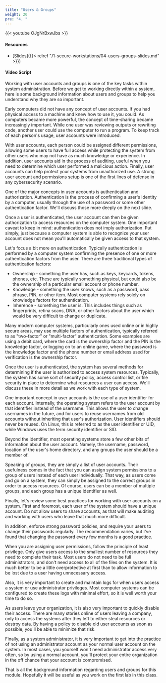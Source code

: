 ```yaml
---
title: "Users & Groups"
weight: 20
pre: "4. "
---
```


{{< youtube OJgNrBxwJbs >}}

#### Resources

* [Slides]({{< relref "/1-secure-workstations/04-users-groups-slides.md" >}})

#### Video Script

Working with user accounts and groups is one of the key tasks within system administration. Before we get to working directly within a system, here is some background information about users and groups to help you understand why they are so important.

Early computers did not have any concept of user accounts. If you had physical access to a machine and knew how to use it, you could. As computers became more powerful, the concept of time-sharing became increasingly important. While one user was reviewing outputs or rewriting code, another user could use the computer to run a program. To keep track of each person's usage, user accounts were introduced.

With user accounts, each person could be assigned different permissions, allowing some users to have full access while protecting the system from other users who may not have as much knowledge or experience. In addition, user accounts aid in the process of auditing, useful when you need to determine which user performed a malicious action. Finally, user accounts can help protect your systems from unauthorized use. A strong user account and permissions setup is one of the first lines of defense in any cybersecurity scenario.

One of the major concepts in user accounts is authentication and authorization. Authentication is the process of confirming a user's identity by a computer, usually through the use of a password or some other authentication factor. We'll discuss those more deeply on the next slide.

Once a user is authenticated, the user account can then be given authorization to access resources on the computer system. One important caveat to keep in mind: authentication does not imply authorization. Put simply, just because a computer system is able to recognize your user account does not mean you'll automatically be given access to that system.

Let's focus a bit more on authentication. Typically authentication is performed by a computer system confirming the presence of one or more authentication factors from the user. There are three traditional types of authentication factors:

* Ownership - something the user has, such as keys, keycards, tokens, phones, etc. These are typically something physical, but could also be the ownership of a particular email account or phone number.
* Knowledge - something the user knows, such as a password, pass phrase, PIN, or other item. Most computer systems rely solely on knowledge factors for authentication.
* Inherence - something the user is. This includes things such as fingerprints, retina scans, DNA, or other factors about the user which would be very difficult to change or duplicate.

Many modern computer systems, particularly ones used online or in highly secure areas, may use multiple factors of authentication, typically referred to as "two-factor" or "multi-factor" authentication. Some examples are using a debit card, where the card is the ownership factor and the PIN is the knowledge factor, or logging on to an online game, where the password is the knowledge factor and the phone number or email address used for verification is the ownership factor.

Once the user is authenticated, the system has several methods for determining if the user is authorized to access system resources. Typically, the system has some sort of security policy, access control list, or file security in place to determine what resources a user can access. We'll discuss these in more detail as we work with each type of system.

One important concept in user accounts is the use of a user identifier for each account. Internally, the operating system refers to the user account by that identifier instead of the username. This allows the user to change usernames in the future, and for users to reuse usernames from old accounts without inheriting that user's authorization. User identifiers should never be reused. On Linux, this is referred to as the user identifier or UID, while Windows uses the term security identifier or SID.

Beyond the identifier, most operating systems store a few other bits of information about the user account. Namely, the username, password, location of the user's home directory, and any groups the user should be a member of.

Speaking of groups, they are simply a list of user accounts. Their usefulness comes in the fact that you can assign system permissions to a group of users instead of each user individually. That way, as users come and go on a system, they can simply be assigned to the correct groups in order to access resources. Of course, users can be a member of multiple groups, and each group has a unique identifier as well.

Finally, let's review some best practices for working with user accounts on a system. First and foremost, each user of the system should have a unique account. Do not allow users to share accounts, as that will make auditing and working with users who leave that much more difficult.

In addition, enforce strong password policies, and require your users to change their passwords regularly. The recommendation varies, but I've found that changing the password every few months is a good practice.

When you are assigning user permissions, follow the principle of least privilege. Only give users access to the smallest number of resources they need to complete their task. Most users do not need to be full administrators, and don't need access to all of the files on the system. It is much better to be a little overprotective at first than to allow information to be lost due to a user having unnecessary access.

Also, it is very important to create and maintain logs for when users access a system or use administrator privileges. Most computer systems can be configured to create these logs with minimal effort, so it is well worth your time to do so.

As users leave your organization, it is also very important to quickly disable their access. There are many stories online of users leaving a company, only to access the systems after they left to either steal resources or destroy data. By having a policy to disable old user accounts as soon as possible, you'll be able to minimize that risk.

Finally, as a system administrator, it is very important to get into the practice of not using an administrator account as your normal user account on the system. In most cases, you yourself won't need administrator access very often, so by using a normal account, you'll protect your entire organization in the off chance that your account is compromised.

That is all the background information regarding users and groups for this module. Hopefully it will be useful as you work on the first lab in this class.
